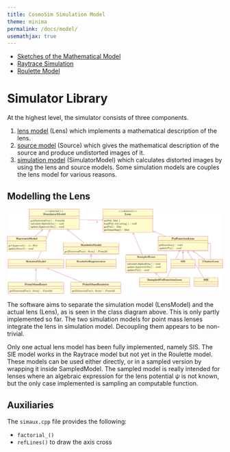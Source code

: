 ```yaml
---
title: CosmoSim Simulation Model
theme: minima
permalink: /docs/model/
usemathjax: true
---
```


+ [Sketches of the Mathematical Model](Model)
+ [Raytrace Simulation](Raytrace) 
+ [Roulette Model](Roulette)

# Simulator Library

At the highest level, the simulator consists of three components.
1.  [lens model](Lens) (Lens) which implements a mathematical description
    of the lens.
2.  [source model](Source) (Source) which gives the mathematical description
    of the source and produce undistorted images of it.
3.  [simulation model](Simulator) (SimulatorModel) which calculates distorted images
    by using the lens and source models.
    Some simulation models are couples the lens model for various reasons. 

## Modelling the Lens 

![Class diagram](lensmodel.svg)

The software aims to separate the simulation model (LensModel)
and the actual lens (Lens), as is seen in the class diagram above.
This is only partly implemented so far.
The two simulation models for point mass lenses integrate the lens 
in simulation model.
Decoupling them appears to be non-trivial.

Only one actual lens model has been fully implemented, namely SIS.
The SIE model works in the Raytrace model but not yet in the Roulette
model.
These models can be used either directly, or in a sampled version
by wrapping it inside SampledModel.  The sampled model is really
intended for lenses where an algebraic expression for the lens
potential $\psi$ is not known, but the only case implemented is
sampling an computable function.

## Auxiliaries 

The `simaux.cpp` file provides the following:

+ `factorial_()`
+ `refLines()` to draw the axis cross

